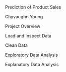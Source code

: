 Prediction of Product Sales

Chyvaughn Young

Project Overview

Load and Inspect Data


     
Clean Data


     
Exploratory Data Analysis


     
Explanatory Data Analysis
